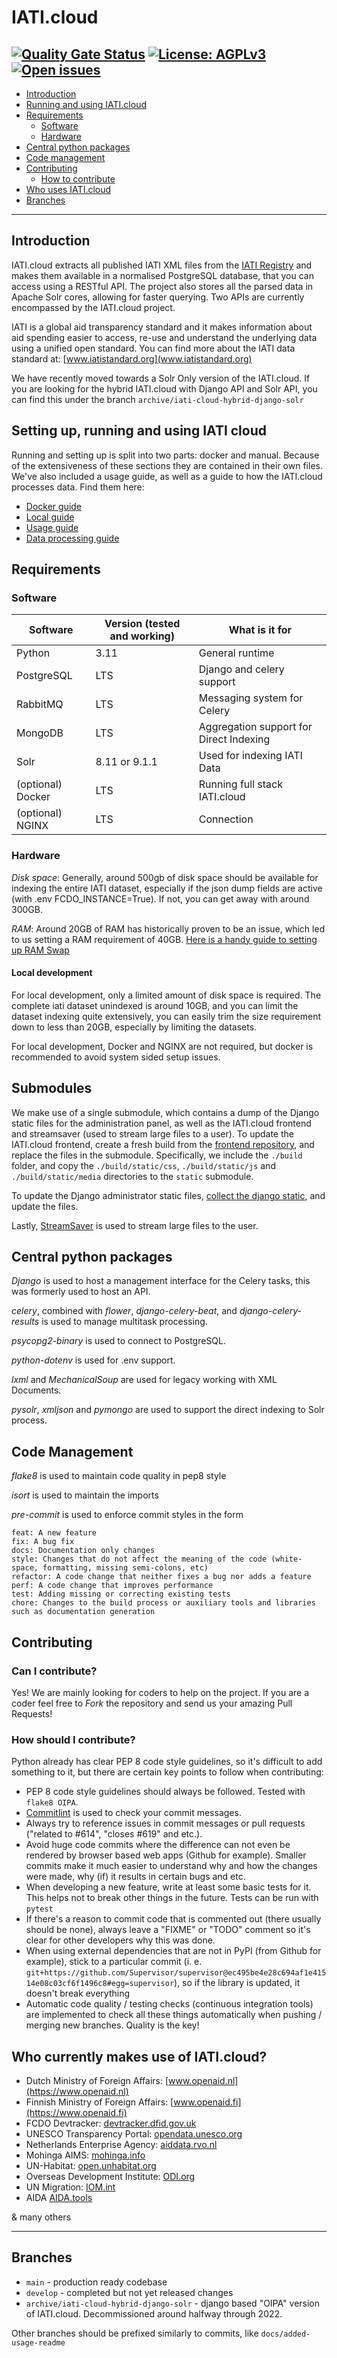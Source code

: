 # IATI.cloud

[![Quality Gate Status](https://sonarcloud.io/api/project_badges/measure?project=zimmerman-zimmerman_iati.cloud&metric=alert_status)](https://sonarcloud.io/dashboard?id=zimmerman-zimmerman_iati.cloud)
[![License: AGPLv3](https://img.shields.io/badge/License-AGPL%20v3-blue.svg)](https://github.com/zimmerman-zimmerman/OIPA/blob/master/LICENSE.MD)
[![Open issues](https://img.shields.io/github/issues/zimmerman-zimmerman/OIPA.svg?style=flat)](https://github.com/zimmerman-team/iati.cloud/issues)
---

- [Introduction](#introduction)
- [Running and using IATI.cloud](#setting-up-running-and-using-iati-cloud)
- [Requirements](#requirements)
    - [Software](#software)
    - [Hardware](#hardware)
- [Central python packages](#central-python-packages)
- [Code management](#code-management)
- [Contributing](#contributing)
    - [How to contribute](#how-should-i-contribute)
- [Who uses IATI.cloud](#who-currently-makes-use-of-iaticloud)
- [Branches](#branches)

---

## Introduction
IATI.cloud extracts all published IATI XML files from the [IATI Registry](http://www.iatiregistry.org/publisher) and makes them available in a normalised PostgreSQL database, that you can access using a RESTful API. The project also stores all the parsed data in Apache Solr cores, allowing for faster querying. Two APIs are currently encompassed by the IATI.cloud project.

IATI is a global aid transparency standard and it makes information about aid spending easier to access, re-use and understand the underlying data using a unified open standard. You can find more about the IATI data standard at: [www.iatistandard.org](www.iatistandard.org)

We have recently moved towards a Solr Only version of the IATI.cloud. If you are looking for the hybrid IATI.cloud with Django API and Solr API, you can find this under the branch `archive/iati-cloud-hybrid-django-solr`

## Setting up, running and using IATI cloud
Running and setting up is split into two parts: docker and manual. Because of the extensiveness of these sections they are contained in their own files. We've also included a usage guide, as well as a guide to how the IATI.cloud processes data. Find them here:
- [Docker guide](./docs/DOCKER.md)
- [Local guide](./docs/LOCAL.md)
- [Usage guide](./docs/USAGE.md)
- [Data processing guide](./docs/PROCESSING.md)

## Requirements
### Software
|Software|Version (tested and working)|What is it for|
|---|---|---|
|Python|3.11|General runtime|
|PostgreSQL|LTS|Django and celery support|
|RabbitMQ|LTS|Messaging system for Celery|
|MongoDB|LTS|Aggregation support for Direct Indexing|
|Solr|8.11 or 9.1.1|Used for indexing IATI Data|
|(optional) Docker|LTS|Running full stack IATI.cloud|
|(optional) NGINX|LTS|Connection|

### Hardware
*Disk space*: Generally, around 500gb of disk space should be available for indexing the entire IATI dataset, especially if the json dump fields are active (with .env FCDO_INSTANCE=True). If not, you can get away with around 300GB.

*RAM*: Around 20GB of RAM has historically proven to be an issue, which led to us setting a RAM requirement of 40GB. [Here is a handy guide to setting up RAM Swap](https://linuxize.com/post/create-a-linux-swap-file/)

#### Local development
For local development, only a limited amount of disk space is required. The complete iati dataset unindexed is around 10GB, and you can limit the dataset indexing quite extensively, you can easily trim the size requirement down to less than 20GB, especially by limiting the datasets.

For local development, Docker and NGINX are not required, but docker is recommended to avoid system sided setup issues.

## Submodules
We make use of a single submodule, which contains a dump of the Django static files for the administration panel, as well as the IATI.cloud frontend and streamsaver (used to stream large files to a user).
To update the IATI.cloud frontend, create a fresh build from the [frontend repository](https://github.com/zimmerman-team/iati.cloud.frontend), and replace the files in the submodule.
Specifically, we include the `./build` folder, and copy the `./build/static/css`, `./build/static/js` and `./build/static/media` directories to the `static` submodule.

To update the Django administrator static files, [collect the django static](https://docs.djangoproject.com/en/4.1/ref/contrib/staticfiles/), and update the files.

Lastly, [StreamSaver](https://github.com/jimmywarting/StreamSaver.js) is used to stream large files to the user.

## Central python packages
*Django* is used to host a management interface for the Celery tasks, this was formerly used to host an API.

*celery*, combined with *flower*, *django-celery-beat*, and *django-celery-results* is used to manage multitask processing.

*psycopg2-binary* is used to connect to PostgreSQL.

*python-dotenv* is used for .env support.

*lxml* and *MechanicalSoup* are used for legacy working with XML Documents.

*pysolr*, *xmljson* and *pymongo* are used to support the direct indexing to Solr process.

## Code Management
*flake8* is used to maintain code quality in pep8 style

*isort* is used to maintain the imports

*pre-commit* is used to enforce commit styles in the form
```
feat: A new feature
fix: A bug fix
docs: Documentation only changes
style: Changes that do not affect the meaning of the code (white-space, formatting, missing semi-colons, etc)
refactor: A code change that neither fixes a bug nor adds a feature
perf: A code change that improves performance
test: Adding missing or correcting existing tests
chore: Changes to the build process or auxiliary tools and libraries such as documentation generation
```

## Contributing
### Can I contribute?
Yes! We are mainly looking for coders to help on the project. If you are a coder feel free to _Fork_ the repository and send us your amazing Pull Requests!

### How should I contribute?
Python already has clear PEP 8 code style guidelines, so it's difficult to add something to it, but there are certain key points to follow when contributing:
- PEP 8 code style guidelines should always be followed. Tested with `flake8 OIPA`.
- [Commitlint](https://github.com/conventional-changelog/commitlint#what-is-commitlint) is used to check your commit messages.
- Always try to reference issues in commit messages or pull requests ("related to #614", "closes #619" and etc.).
- Avoid huge code commits where the difference can not even be rendered by browser based web apps (Github for example). Smaller commits make it much easier to understand why and how the  changes were made, why (if) it results in certain bugs and etc.
- When developing a new feature, write at least some basic tests for it. This helps not to break other things in the future. Tests can be run with `pytest`
- If there's a reason to commit code that is commented out (there usually should be none), always leave a "FIXME" or "TODO" comment so it's clear for other developers why this was done.
- When using external dependencies that are not in PyPI (from Github for example), stick to a particular commit (i. e. `git+https://github.com/Supervisor/supervisor@ec495be4e28c694af1e41514e08c03cf6f1496c8#egg=supervisor`), so if the library is updated, it doesn't break everything
- Automatic code quality / testing checks (continuous integration tools) are implemented to check all these things automatically when pushing / merging new branches. Quality is the key!

## Who currently makes use of IATI.cloud?
- Dutch Ministry of Foreign Affairs: [www.openaid.nl](https://www.openaid.nl)
- Finnish Ministry of Foreign Affairs: [www.openaid.fi](https://www.openaid.fi)
- FCDO Devtracker: [devtracker.dfid.gov.uk](https://devtracker.dfid.gov.uk/)
- UNESCO Transparency Portal: [opendata.unesco.org](https://opendata.unesco.org)
- Netherlands Enterprise Agency: [aiddata.rvo.nl](https://aiddata.rvo.nl/)
- Mohinga AIMS: [mohinga.info](http://mohinga.info/en/)
- UN-Habitat: [open.unhabitat.org](http://open.unhabitat.org)
- Overseas Development Institute: [ODI.org](https://transparency.odi.org/)
- UN Migration: [IOM.int](https://www.iom.int/)
- AIDA [AIDA.tools](https://www.aida.tools/)

& many others

---
## Branches
- `main` - production ready codebase
- `develop` - completed but not yet released changes
- `archive/iati-cloud-hybrid-django-solr` - django based "OIPA" version of IATI.cloud. Decommissioned around halfway through 2022.

Other branches should be prefixed similarly to commits, like `docs/added-usage-readme`
